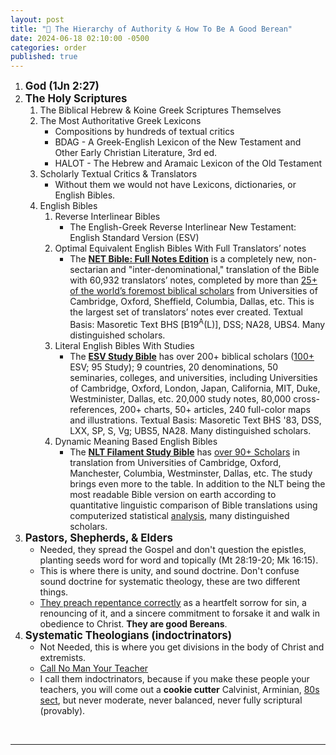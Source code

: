 ```yaml
---
layout: post
title: "🧮 The Hierarchy of Authority & How To Be A Good Berean" 
date: 2024-06-18 02:10:00 -0500
categories: order
published: true
---
```


1. <span style="font-size:1.2em;font-weight:bold;">God (1Jn 2:27)</span>
2. <span style="font-size:1.2em;font-weight:bold;">The Holy Scriptures</span>
   1. The Biblical Hebrew & Koine Greek Scriptures Themselves
   2. The Most Authoritative Greek Lexicons
      - Compositions by hundreds of textual critics
      - BDAG - A Greek-English Lexicon of the New Testament and Other Early Christian Literature, 3rd ed.
      - HALOT - The Hebrew and Aramaic Lexicon of the Old Testament
   3. Scholarly Textual Critics & Translators
      - Without them we would not have Lexicons, dictionaries, or English Bibles.
   4. English Bibles
      1. Reverse Interlinear Bibles
         - The English-Greek Reverse Interlinear New Testament: English Standard Version (ESV)
      2. Optimal Equivalent English Bibles With Full Translators’ notes
         - The [**NET Bible: Full Notes Edition**]() is a completely new, non-sectarian and "inter-denominational," translation of the Bible with 60,932 translators’ notes, completed by more than <a href="https://netbible.com/preface/">25+ of the world’s foremost biblical scholars</a> from Universities of Cambridge, Oxford, Sheffield, Columbia, Dallas, etc. This is the largest set of translators’ notes ever created. Textual Basis: Masoretic Text BHS [B19<sup>A</sup>(L)], DSS; NA28, UBS4. Many distinguished scholars.
      3. Literal English Bibles With Studies
         - The [**ESV Study Bible**]() has over 200+ biblical scholars ([100+](https://www.esv.org/translation/) ESV; 95 Study); 9 countries, 20 denominations, 50 seminaries, colleges, and universities, including Universities of Cambridge, Oxford, London, Japan, California, MIT, Duke, Westminister, Dallas, etc. 20,000 study notes, 80,000 cross-references, 200+ charts, 50+ articles, 240 full-color maps and illustrations. Textual Basis: Masoretic Text BHS '83, DSS, LXX, SP, S, Vg; UBS5, NA28. Many distinguished scholars.
      4. Dynamic Meaning Based English Bibles
         - The [**NLT Filament Study Bible**]() has [over 90+ Scholars](https://www.tyndale.com/nlt/meet-the-scholars) in translation from Universities of Cambridge, Oxford, Manchester, Columbia, Westminster, Dallas, etc. The study brings even more to the table. In addition to the NLT being the most readable Bible version on earth according to quantitative linguistic comparison of Bible translations using computerized statistical [analysis](/assets/docs/AnalysisGBI.pdf), many distinguished scholars.
3. <span style="font-size:1.2em;font-weight:bold;">Pastors, Shepherds, & Elders</span>
   - Needed, they spread the Gospel and don't question the epistles, planting seeds word for word and topically (Mt 28:19-20; Mk 16:15).
   - This is where there is unity, and sound doctrine. Don't confuse sound doctrine for systematic theology, these are two different things.
   - [They preach repentance correctly](https://sevenshepherd.github.io/repentance/) as a heartfelt sorrow for sin, a renouncing of it, and a sincere commitment to forsake it and walk in obedience to Christ. **They are good Bereans**.
4. <span style="font-size:1.2em;font-weight:bold;">Systematic Theologians (indoctrinators)</span>
   - Not Needed, this is where you get divisions in the body of Christ and extremists.
   - [Call No Man Your Teacher](https://sevenshepherd.github.io/call-no-man-your-teacher/)
   - I call them indoctrinators, because if you make these people your teachers, you will come out a **cookie cutter** Calvinist, Arminian, [80s sect](https://sevenshepherd.github.io/free-grace-theology/), but never moderate, never balanced, never fully scriptural (provably).


<br>

---

<br>

<script>
    var refTagger = {
        settings: {
            bibleVersion: 'NLT'
        }
    }; 

    (function(d, t) {
        var n=d.querySelector('[nonce]');
        refTagger.settings.nonce = n && (n.nonce||n.getAttribute('nonce'));
        var g = d.createElement(t), s = d.getElementsByTagName(t)[0];
        g.src = 'https://api.reftagger.com/v2/RefTagger.js';
        g.nonce = refTagger.settings.nonce;
        s.parentNode.insertBefore(g, s);
    }(document, 'script'));
</script>